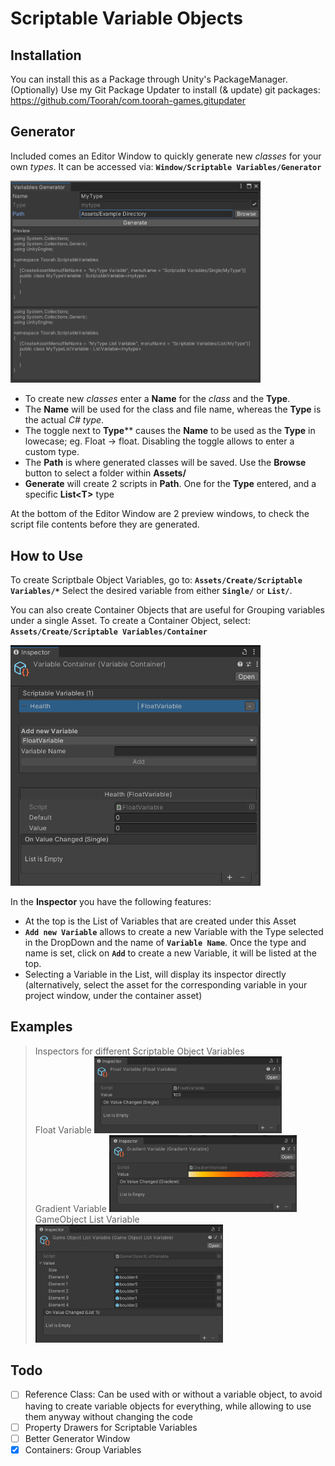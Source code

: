 # Scriptable Variable Objects
 
## Installation
You can install this as a Package through Unity's PackageManager.
(Optionally) Use my Git Package Updater to install (& update) git packages: https://github.com/Toorah/com.toorah-games.gitupdater
 
## Generator
Included comes an Editor Window to quickly generate new *classes* for your own *types*.
It can be accessed via:
**`Window/Scriptable Variables/Generator`**

<img src="Documentation~/Screenshots/generator.png" width="400">
 
- To create new *classes* enter a **Name** for the *class* and the **Type**.
- The **Name** will be used for the class and file name, whereas the **Type** is the actual *C# type*.
- The toggle next to **Type**** causes the **Name** to be used as the **Type** in lowecase; eg. Float -> float. Disabling the toggle allows to enter a custom type.
- The **Path** is where generated classes will be saved. Use the **Browse** button to select a folder within **Assets/**
- **Generate** will create 2 scripts in **Path**. One for the **Type** entered, and a specific **List\<T>** type

At the bottom of the Editor Window are 2 preview windows, to check the script file contents before they are generated.

## How to Use
To create Scriptbale Object Variables, go to:
**`Assets/Create/Scriptable Variables/*`**
Select the desired variable from either **`Single/`** or **`List/`**.

You can also create Container Objects that are useful for Grouping variables under a single Asset.
To create a Container Object, select:
**`Assets/Create/Scriptable Variables/Container`**

<img src="Documentation~/Screenshots/container_02.png" width="400">

In the **Inspector** you have the following features:
- At the top is the List of Variables that are created under this Asset
- **`Add new Variable`** allows to create a new Variable with the Type selected in the DropDown and the name of **`Variable Name`**. Once the type and name is set, click on **`Add`** to create a new Variable, it will be listed at the top.
- Selecting a Variable in the List, will display its inspector directly (alternatively, select the asset for the corresponding variable in your project window, under the container asset)

## Examples
> Inspectors for different Scriptable Object Variables</br>
Float Variable
<img src="Documentation~/Screenshots/float-var.png" width="300"><br>
Gradient Variable
<img src="Documentation~/Screenshots/gradient-var.png" width="300"><br>
GameObject List Variable
<img src="Documentation~/Screenshots/go-list-var.png" width="300"><br>

## Todo
- [ ] Reference Class: Can be used with or without a variable object, to avoid having to create variable objects for everything, while allowing to use them anyway without changing the code
- [ ] Property Drawers for Scriptable Variables
- [ ] Better Generator Window
- [x] Containers: Group Variables
